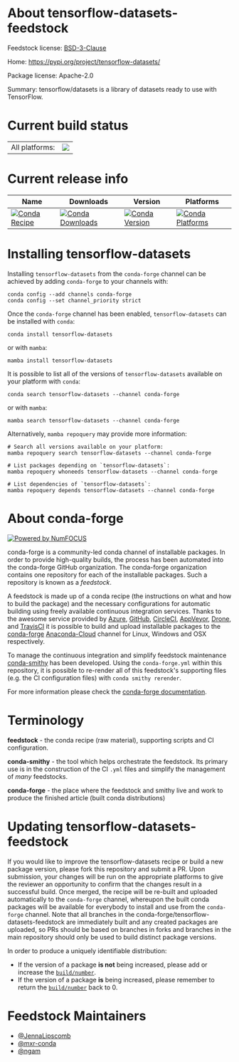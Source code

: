 About tensorflow-datasets-feedstock
===================================

Feedstock license: [BSD-3-Clause](https://github.com/conda-forge/tensorflow-datasets-feedstock/blob/main/LICENSE.txt)

Home: https://pypi.org/project/tensorflow-datasets/

Package license: Apache-2.0

Summary: tensorflow/datasets is a library of datasets ready to use with TensorFlow.

Current build status
====================


<table><tr><td>All platforms:</td>
    <td>
      <a href="https://dev.azure.com/conda-forge/feedstock-builds/_build/latest?definitionId=12615&branchName=main">
        <img src="https://dev.azure.com/conda-forge/feedstock-builds/_apis/build/status/tensorflow-datasets-feedstock?branchName=main">
      </a>
    </td>
  </tr>
</table>

Current release info
====================

| Name | Downloads | Version | Platforms |
| --- | --- | --- | --- |
| [![Conda Recipe](https://img.shields.io/badge/recipe-tensorflow--datasets-green.svg)](https://anaconda.org/conda-forge/tensorflow-datasets) | [![Conda Downloads](https://img.shields.io/conda/dn/conda-forge/tensorflow-datasets.svg)](https://anaconda.org/conda-forge/tensorflow-datasets) | [![Conda Version](https://img.shields.io/conda/vn/conda-forge/tensorflow-datasets.svg)](https://anaconda.org/conda-forge/tensorflow-datasets) | [![Conda Platforms](https://img.shields.io/conda/pn/conda-forge/tensorflow-datasets.svg)](https://anaconda.org/conda-forge/tensorflow-datasets) |

Installing tensorflow-datasets
==============================

Installing `tensorflow-datasets` from the `conda-forge` channel can be achieved by adding `conda-forge` to your channels with:

```
conda config --add channels conda-forge
conda config --set channel_priority strict
```

Once the `conda-forge` channel has been enabled, `tensorflow-datasets` can be installed with `conda`:

```
conda install tensorflow-datasets
```

or with `mamba`:

```
mamba install tensorflow-datasets
```

It is possible to list all of the versions of `tensorflow-datasets` available on your platform with `conda`:

```
conda search tensorflow-datasets --channel conda-forge
```

or with `mamba`:

```
mamba search tensorflow-datasets --channel conda-forge
```

Alternatively, `mamba repoquery` may provide more information:

```
# Search all versions available on your platform:
mamba repoquery search tensorflow-datasets --channel conda-forge

# List packages depending on `tensorflow-datasets`:
mamba repoquery whoneeds tensorflow-datasets --channel conda-forge

# List dependencies of `tensorflow-datasets`:
mamba repoquery depends tensorflow-datasets --channel conda-forge
```


About conda-forge
=================

[![Powered by
NumFOCUS](https://img.shields.io/badge/powered%20by-NumFOCUS-orange.svg?style=flat&colorA=E1523D&colorB=007D8A)](https://numfocus.org)

conda-forge is a community-led conda channel of installable packages.
In order to provide high-quality builds, the process has been automated into the
conda-forge GitHub organization. The conda-forge organization contains one repository
for each of the installable packages. Such a repository is known as a *feedstock*.

A feedstock is made up of a conda recipe (the instructions on what and how to build
the package) and the necessary configurations for automatic building using freely
available continuous integration services. Thanks to the awesome service provided by
[Azure](https://azure.microsoft.com/en-us/services/devops/), [GitHub](https://github.com/),
[CircleCI](https://circleci.com/), [AppVeyor](https://www.appveyor.com/),
[Drone](https://cloud.drone.io/welcome), and [TravisCI](https://travis-ci.com/)
it is possible to build and upload installable packages to the
[conda-forge](https://anaconda.org/conda-forge) [Anaconda-Cloud](https://anaconda.org/)
channel for Linux, Windows and OSX respectively.

To manage the continuous integration and simplify feedstock maintenance
[conda-smithy](https://github.com/conda-forge/conda-smithy) has been developed.
Using the ``conda-forge.yml`` within this repository, it is possible to re-render all of
this feedstock's supporting files (e.g. the CI configuration files) with ``conda smithy rerender``.

For more information please check the [conda-forge documentation](https://conda-forge.org/docs/).

Terminology
===========

**feedstock** - the conda recipe (raw material), supporting scripts and CI configuration.

**conda-smithy** - the tool which helps orchestrate the feedstock.
                   Its primary use is in the construction of the CI ``.yml`` files
                   and simplify the management of *many* feedstocks.

**conda-forge** - the place where the feedstock and smithy live and work to
                  produce the finished article (built conda distributions)


Updating tensorflow-datasets-feedstock
======================================

If you would like to improve the tensorflow-datasets recipe or build a new
package version, please fork this repository and submit a PR. Upon submission,
your changes will be run on the appropriate platforms to give the reviewer an
opportunity to confirm that the changes result in a successful build. Once
merged, the recipe will be re-built and uploaded automatically to the
`conda-forge` channel, whereupon the built conda packages will be available for
everybody to install and use from the `conda-forge` channel.
Note that all branches in the conda-forge/tensorflow-datasets-feedstock are
immediately built and any created packages are uploaded, so PRs should be based
on branches in forks and branches in the main repository should only be used to
build distinct package versions.

In order to produce a uniquely identifiable distribution:
 * If the version of a package **is not** being increased, please add or increase
   the [``build/number``](https://docs.conda.io/projects/conda-build/en/latest/resources/define-metadata.html#build-number-and-string).
 * If the version of a package **is** being increased, please remember to return
   the [``build/number``](https://docs.conda.io/projects/conda-build/en/latest/resources/define-metadata.html#build-number-and-string)
   back to 0.

Feedstock Maintainers
=====================

* [@JennaLipscomb](https://github.com/JennaLipscomb/)
* [@mxr-conda](https://github.com/mxr-conda/)
* [@ngam](https://github.com/ngam/)

